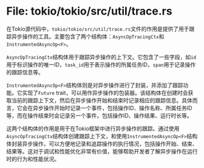 # File: tokio/tokio/src/util/trace.rs

在Tokio源代码中，`tokio/tokio/src/util/trace.rs`文件的作用是提供了用于跟踪异步操作的工具。主要包含了两个结构体：`AsyncOpTracingCtx`和`InstrumentedAsyncOp<F>`。

`AsyncOpTracingCtx`结构体用于跟踪异步操作的上下文。它包含了一些字段，如`id`用于标识操作的唯一ID，`task_id`用于表示操作的所属任务ID，`span`用于记录操作的跟踪信息等。

`InstrumentedAsyncOp<F>`结构体则是对异步操作进行了封装，并添加了跟踪功能。它实现了`Future` trait，可以用作异步操作的包装器。该结构体在创建时会获取当前的跟踪上下文，然后在异步操作开始和结束时记录相应的跟踪信息。具体而言，它会在异步操作开始时记录一个事件，包括操作ID、操作名称、所属任务ID等，而在操作结束时会记录另一个事件，包括操作ID、操作结果、运行时长等。

这两个结构体的作用是用于在Tokio框架中进行异步操作的跟踪。通过使用`AsyncOpTracingCtx`结构体创建跟踪上下文，和使用`InstrumentedAsyncOp<F>`结构体封装异步操作，可以方便地记录和追踪操作的执行情况，包括操作开始、结束、结果等。这对于调试和性能优化非常有价值，能够帮助开发者了解异步操作在运行时的行为和性能状况。

